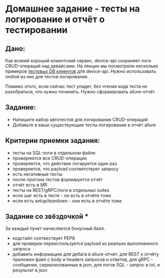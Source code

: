 # Домашнее задание - тесты на логирование и отчёт о тестировании

## Дано:

Как всякий хороший клиентский сервис, device-api сохраняет логи CRUD-операций над девайсами.
На лекции мы посмотрели несколько примеров [тестовых DB клиентов](https://gitlab.ozon.dev/qa/classroom-5/students/device-api-e2e/-/tree/master/src/sql) для device-api. 
Нужно использовать любой из них для тестов логирования.

Помимо этого, если сейчас тест упадет, без чтения кода теста не разобраться, что нужно починить. Нужно сформировать allure-отчёт.


## Задание:
- Напишите набор автотестов для логирования CRUD-операций
- Добавьте в ваши существующие тесты логирование в отчёт allure

## Критерии приемки задания:
- тесты на SQL-логи в отдельном файле
- проверяются все CRUD-операции
- проверяется, что действие логируется один раз
- проверяется, что payload соответствует запросу
- есть негативные тесты
- после прогона тестов формируется отчёт
- отчёт есть в MR
- тесты на REST/gRPC/логи в отдельных suites
- если шаг есть в тесте - он есть в отчёте тоже
- если есть setup/teardown - они есть в отчёте тоже

## Задание со звёздочкой *
За каждый пункт начисляется бонусный балл.
- кодстайл соотвествует PEP8
- для проверки переиспользуется payload из реально выполненного запроса
- добавить информацию для дебага в allure-отчет: для REST к отчёту приложен файл с body и headers запросов и ответов, для gRPC - сообщения, сериализованные в json, для логов SQL - запрос в txt, и результат в json
